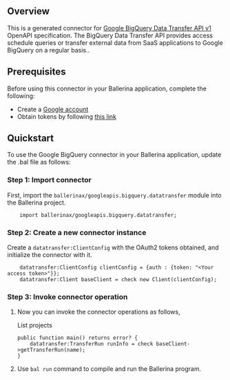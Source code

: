 ## Overview
This is a generated connector for [Google BigQuery Data Transfer API v1](https://cloud.google.com/bigquery-transfer/docs/reference/datatransfer/rest) OpenAPI specification.
The BigQuery Data Transfer API provides access schedule queries or transfer external data from SaaS applications to Google BigQuery on a regular basis..

## Prerequisites

Before using this connector in your Ballerina application, complete the following:

* Create a [Google account](https://accounts.google.com/signup)
* Obtain tokens by following [this link](https://developers.google.com/identity/protocols/oauth2)

## Quickstart

To use the Google BigQuery connector in your Ballerina application, update the .bal file as follows:

### Step 1: Import connector
First, import the `ballerinax/googleapis.bigquery.datatransfer` module into the Ballerina project.
```ballerina
    import ballerinax/googleapis.bigquery.datatransfer;
```

### Step 2: Create a new connector instance
Create a `datatransfer:ClientConfig` with the OAuth2 tokens obtained, and initialize the connector with it. 
```ballerina
    datatransfer:ClientConfig clientConfig = {auth : {token: "<Your access token>"}};
    datatransfer:Client baseClient = check new Client(clientConfig);
```

### Step 3: Invoke connector operation
1. Now you can invoke the connector operations as follows,

    List projects

    ```ballerina
    public function main() returns error? {
        datatransfer:TransferRun runInfo = check baseClient->getTransferRun(name);
    }
    ``` 

2. Use `bal run` command to compile and run the Ballerina program.